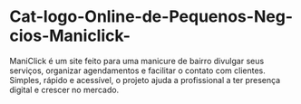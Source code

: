 # Cat-logo-Online-de-Pequenos-Neg-cios-Maniclick-
ManiClick é um site feito para uma manicure de bairro divulgar seus serviços, organizar agendamentos e facilitar o contato com clientes. Simples, rápido e acessível, o projeto ajuda a profissional a ter presença digital e crescer no mercado.
